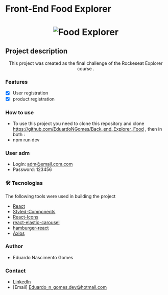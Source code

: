 # Front-End Food Explorer



 <h1 align="center">
  <img alt="Food Explorer" title="#NextLevelWeek" src="https://i.imgur.com/2Qk7mGo.png" />
</h1>

## Project description

<p align="center">This project was created as the final challenge of the Rockeseat Explorer course .</p>

### Features
- [x] User registration
- [x] product registration

### How to use

- To use this project you need to clone this repository and clone https://github.com/EduardoNGomes/Back_end_Explorer_Food ,
  then in both : 
- npm run dev

### User adm
- Login: adm@email.com.com
- Password: 123456


### 🛠 Tecnologias
The following tools were used in building the project

- [React](https://pt-br.reactjs.org/)
- [Styled-Components](https://styled-components.com/)
- [React-Icons](https://react-icons.github.io/react-icons/)
- [react-elastic-carousel](https://www.npmjs.com/package/@itseasy21/react-elastic-carousel)
- [hamburger-react](https://hamburger-react.netlify.app/)
- [Axios](https://axios-http.com/ptbr/docs/urlencoded)

### Author

- Eduardo Nascimento Gomes

### Contact

- [LinkedIn](https://www.linkedin.com/in/eduardo-gomes-220610227/)
- [Email] Eduardo_n_gomes.dev@hotmail.com
